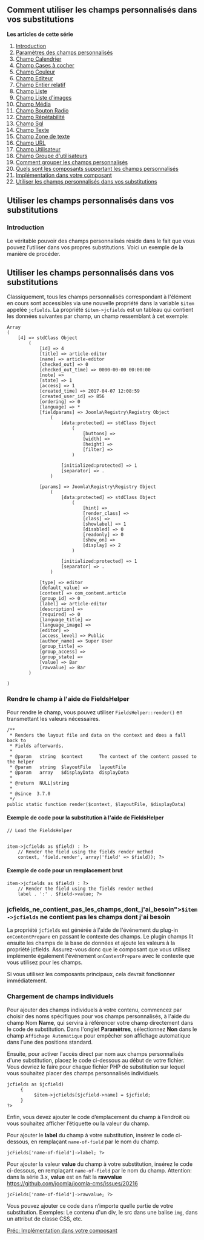 <!-- Filename: J3.x:Adding_custom_fields/Overrides / Display title: Champs personnalisés : les substitutions -->

<span id="section-portal-heading"></span>

## Comment utiliser les champs personnalisés dans vos substitutions

**Les articles de cette série**

1.  [Introduction](https://docs.joomla.org/J3.x:Adding_custom_fields "Special:MyLanguage/J3.x:Adding custom fields")
2.  [Paramètres des champs
    personnalisés](https://docs.joomla.org/J3.x:Adding_custom_fields/Parameters_for_all_Custom_Fields "Special:MyLanguage/J3.x:Adding custom fields/Parameters for all Custom Fields")
3.  [Champ
    Calendrier](https://docs.joomla.org/J3.x:Adding_custom_fields/Calendar_Field "Special:MyLanguage/J3.x:Adding custom fields/Calendar Field")
4.  [Champ Cases à
    cocher](https://docs.joomla.org/J3.x:Adding_custom_fields/Checkboxes_Field "Special:MyLanguage/J3.x:Adding custom fields/Checkboxes Field")
5.  [Champ
    Couleur](https://docs.joomla.org/J3.x:Adding_custom_fields/Color_Field "Special:MyLanguage/J3.x:Adding custom fields/Color Field")
6.  [Champ
    Editeur](https://docs.joomla.org/J3.x:Adding_custom_fields/Editor_Field "Special:MyLanguage/J3.x:Adding custom fields/Editor Field")
7.  [Champ Entier
    relatif](https://docs.joomla.org/J3.x:Adding_custom_fields/Integer_Field "Special:MyLanguage/J3.x:Adding custom fields/Integer Field")
8.  [Champ
    Liste](https://docs.joomla.org/J3.x:Adding_custom_fields/List_Field "Special:MyLanguage/J3.x:Adding custom fields/List Field")
9.  [Champ Liste
    d'images](https://docs.joomla.org/J3.x:Adding_custom_fields/ListOfImages_Field "Special:MyLanguage/J3.x:Adding custom fields/ListOfImages Field")
10. [Champ
    Média](https://docs.joomla.org/J3.x:Adding_custom_fields/Media_Field "Special:MyLanguage/J3.x:Adding custom fields/Media Field")
11. [Champ Bouton
    Radio](https://docs.joomla.org/J3.x:Adding_custom_fields/Radio_Field "Special:MyLanguage/J3.x:Adding custom fields/Radio Field")
12. [Champ
    Répétabilité](https://docs.joomla.org/J3.x:Adding_custom_fields/Repeatable_Field "Special:MyLanguage/J3.x:Adding custom fields/Repeatable Field")
13. [Champ
    Sql](https://docs.joomla.org/J3.x:Adding_custom_fieldshttps://docs.joomla.org/J3.x:Adding%20custom%20fields/Sql%20Field)
14. [Champ
    Texte](https://docs.joomla.org/J3.x:Adding_custom_fields/Text_Field "Special:MyLanguage/J3.x:Adding custom fields/Text Field")
15. [Champ Zone de
    texte](https://docs.joomla.org/J3.x:Adding_custom_fields/Textarea_Field "Special:MyLanguage/J3.x:Adding custom fields/Textarea Field")
16. [Champ
    URL](https://docs.joomla.org/J3.x:Adding_custom_fields/Url_Field "Special:MyLanguage/J3.x:Adding custom fields/Url Field")
17. [Champ
    Utilisateur](https://docs.joomla.org/J3.x:Adding_custom_fields/User_Field "Special:MyLanguage/J3.x:Adding custom fields/User Field")
18. [Champ Groupe
    d'utilisateurs](https://docs.joomla.org/J3.x:Adding_custom_fields/Usergroup_Field "Special:MyLanguage/J3.x:Adding custom fields/Usergroup Field")
19. [Comment grouper les champs
    personnalisés](https://docs.joomla.org/J3.x:Adding_custom_fields/How%CC%9E_can_you_group_custom_fields "Special:MyLanguage/J3.x:Adding custom fields/How̞ can you group custom fields")
20. [Quels sont les composants supportant les champs
    personnalisés](https://docs.joomla.org/J3.x:Adding_custom_fields/What_components_are_supporting_custom_fields "Special:MyLanguage/J3.x:Adding custom fields/What components are supporting custom fields")
21. [Implémentation dans votre
    composant](https://docs.joomla.org/J3.x:Adding_custom_fields/Implement_into_your_component "Special:MyLanguage/J3.x:Adding custom fields/Implement into your component")
22. [Utiliser les champs personnalisés dans vos
    substitutions](https://docs.joomla.org/J3.x:Adding_custom_fields/Overrides "Special:MyLanguage/J3.x:Adding custom fields/Overrides")

## Utiliser les champs personnalisés dans vos substitutions

### Introduction

Le véritable pouvoir des champs personnalisés réside dans le fait que
vous pouvez l’utiliser dans vos propres substitutions. Voici un exemple
de la manière de procéder.

## Utiliser les champs personnalisés dans vos substitutions

Classiquement, tous les champs personnalisés correspondant à l'élément
en cours sont accessibles via une nouvelle propriété dans la variable
`$item` appelée `jcfields`. La propriété `$item->jcfields` est un
tableau qui contient les données suivantes par champ, un champ
ressemblant à cet exemple:

    Array
    (
        [4] => stdClass Object
            (
                [id] => 4
                [title] => article-editor
                [name] => article-editor
                [checked_out] => 0
                [checked_out_time] => 0000-00-00 00:00:00
                [note] => 
                [state] => 1
                [access] => 1
                [created_time] => 2017-04-07 12:08:59
                [created_user_id] => 856
                [ordering] => 0
                [language] => *
                [fieldparams] => Joomla\Registry\Registry Object
                    (
                        [data:protected] => stdClass Object
                            (
                                [buttons] => 
                                [width] => 
                                [height] => 
                                [filter] => 
                            )

                        [initialized:protected] => 1
                        [separator] => .
                    )

                [params] => Joomla\Registry\Registry Object
                    (
                        [data:protected] => stdClass Object
                            (
                                [hint] => 
                                [render_class] => 
                                [class] => 
                                [showlabel] => 1
                                [disabled] => 0
                                [readonly] => 0
                                [show_on] => 
                                [display] => 2
                            )

                        [initialized:protected] => 1
                        [separator] => .
                    )

                [type] => editor
                [default_value] => 
                [context] => com_content.article
                [group_id] => 0
                [label] => article-editor
                [description] => 
                [required] => 0
                [language_title] => 
                [language_image] => 
                [editor] => 
                [access_level] => Public
                [author_name] => Super User
                [group_title] => 
                [group_access] => 
                [group_state] => 
                [value] => Bar
                [rawvalue] => Bar
            )

    )

### Rendre le champ à l'aide de FieldsHelper

Pour rendre le champ, vous pouvez utiliser `FieldsHelper::render()` en
transmettant les valeurs nécessaires.

    /**
     * Renders the layout file and data on the context and does a fall back to
     * Fields afterwards.
     *
     * @param   string  $context      The context of the content passed to the helper
     * @param   string  $layoutFile   layoutFile
     * @param   array   $displayData  displayData
     *
     * @return  NULL|string
     *
     * @since  3.7.0
     */
    public static function render($context, $layoutFile, $displayData)

#### Exemple de code pour la substitution à l'aide de FieldsHelper

    // Load the FieldsHelper


    item->jcfields as $field) : ?>
        // Render the field using the fields render method
        context, 'field.render', array('field' => $field)); ?>

#### Exemple de code pour un remplacement brut

    item->jcfields as $field) : ?>
        // Render the field using the fields render method
        label . ':' . $field->value; ?>

### jcfields_ne_contient_pas_les_champs_dont_j'ai_besoin"\>`$item->jcfields` ne contient pas les champs dont j'ai besoin

La propriété `jcfields` est générée à l'aide de l'événement du plug-in
`onContentPrepare` en passant le contexte des champs. Le plugin champs
lit ensuite les champs de la base de données et ajoute les valeurs à la
propriété jcfields. Assurez-vous donc que le composant que vous utilisez
implémente également l'événement `onContentPrepare` avec le contexte que
vous utilisez pour les champs.

Si vous utilisez les composants principaux, cela devrait fonctionner
immédiatement.

### Chargement de champs individuels

Pour ajouter des champs individuels à votre contenu, commencez par
choisir des noms spécifiques pour vos champs personnalisés, à l'aide du
champ Nom **Name**, qui servira à référencer votre champ directement
dans le code de substitution. Dans l'onglet **Paramètres**, sélectionnez
**Non** dans le champ `Affichage Automatique` pour empêcher son
affichage automatique dans l'une des positions standard.

Ensuite, pour activer l'accès direct par nom aux champs personnalisés
d'une substitution, placez le code ci-dessous au début de votre fichier.
Vous devriez le faire pour chaque fichier PHP de substitution sur lequel
vous souhaitez placer des champs personnalisés individuels.

    jcfields as $jcfield)
         {
              $item->jcFields[$jcfield->name] = $jcfield;
         }
    ?>

Enfin, vous devez ajouter le code d’emplacement du champ à l’endroit où
vous souhaitez afficher l’étiquette ou la valeur du champ.

Pour ajouter le **label** du champ à votre substitution, insérez le code
ci-dessous, en remplaçant `name-of-field` par le nom du champ.

    jcFields['name-of-field']->label; ?>

Pour ajouter la valeur **value** du champ à votre substitution, insérez
le code ci-dessous, en remplaçant `name-of-field` par le nom du champ.
Attention: dans la série 3.x, **value** est en fait la **rawvalue**
<a href="https://github.com/joomla/joomla-cms/issues/20216"
class="external free" target="_blank"
rel="nofollow noreferrer noopener">https://github.com/joomla/joomla-cms/issues/20216</a>

    jcFields['name-of-field']->rawvalue; ?>

Vous pouvez ajouter ce code dans n’importe quelle partie de votre
substitution. Exemples: Le contenu d'un div, le src dans une balise
`img`, dans un attribut de classe CSS, etc.

<a
href="https://docs.joomla.org/J3.x:Adding_custom_fields/Implement_into_your_component"
id="content-button" class="button expand success">Préc: Implémentation
dans votre composant</a>
